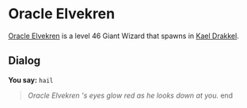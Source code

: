 # Oracle Elvekren



[Oracle Elvekren](/npc/113328) is a level 46 Giant Wizard that spawns in [Kael Drakkel](/zone/113).



## Dialog

**You say:** `hail`



>*Oracle Elvekren 's eyes glow red as he looks down at you.*
end
